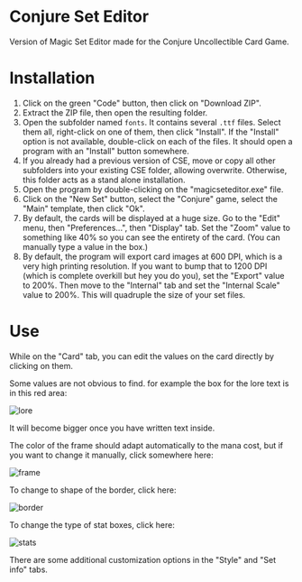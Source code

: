 # Conjure Set Editor
Version of Magic Set Editor made for the Conjure Uncollectible Card Game.

# Installation
1. Click on the green "Code" button, then click on "Download ZIP".
2. Extract the ZIP file, then open the resulting folder.
3. Open the subfolder named `fonts`. It contains several `.ttf` files. Select them all, right-click on one of them, then click "Install". If the "Install" option is not available, double-click on each of the files. It should open a program with an "Install" button somewhere.
4. If you already had a previous version of CSE, move or copy all other subfolders into your existing CSE folder, allowing overwrite. Otherwise, this folder acts as a stand alone installation.
5. Open the program by double-clicking on the "magicseteditor.exe" file.
6. Click on the "New Set" button, select the "Conjure" game, select the "Main" template, then click "Ok".
7. By default, the cards will be displayed at a huge size. Go to the "Edit" menu, then "Preferences...", then "Display" tab. Set the "Zoom" value to something like 40% so you can see the entirety of the card. (You can manually type a value in the box.)
8. By default, the program will export card images at 600 DPI, which is a very high printing resolution. If you want to bump that to 1200 DPI (which is complete overkill but hey you do you), set the "Export" value to 200%. Then move to the "Internal" tab and set the "Internal Scale" value to 200%. This will quadruple the size of your set files.

# Use
While on the "Card" tab, you can edit the values on the card directly by clicking on them.

Some values are not obvious to find. for example the box for the lore text is in this red area:

![lore](https://github.com/G-e-n-e-v-e-n-s-i-S/Conjure-Set-Editor/blob/main/readme_images/lore.png)

It will become bigger once you have written text inside.

The color of the frame should adapt automatically to the mana cost, but if you want to change it manually, click somewhere here:

![frame](https://github.com/G-e-n-e-v-e-n-s-i-S/Conjure-Set-Editor/blob/main/readme_images/frame.png)

To change to shape of the border, click here:

![border](https://github.com/G-e-n-e-v-e-n-s-i-S/Conjure-Set-Editor/blob/main/readme_images/border.png)

To change the type of stat boxes, click here:

![stats](https://github.com/G-e-n-e-v-e-n-s-i-S/Conjure-Set-Editor/blob/main/readme_images/stats.png)

There are some additional customization options in the "Style" and "Set info" tabs.
